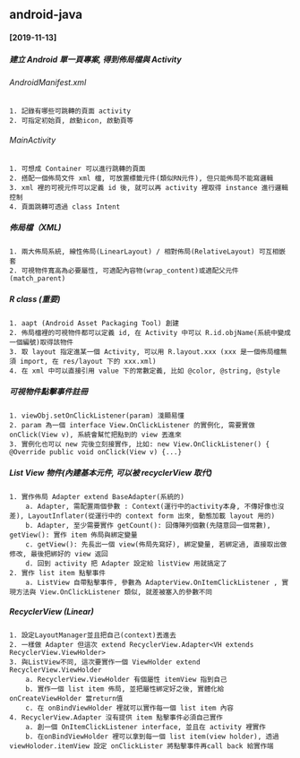 ## android-java

#### [2019-11-13]

##### 建立 Android 單一頁專案, 得到佈局檔與 Activity

###### 	AndroidManifest.xml
 	1. 記錄有哪些可跳轉的頁面 activity
	2. 可指定初始頁, 啟動icon, 啟動頁等

###### 	MainActivity
	1. 可想成 Container 可以進行跳轉的頁面
	2. 搭配一個佈局文件 xml 檔, 可放置標籤元件(類似RN元件), 但只能佈局不能寫邏輯
	3. xml 裡的可視元件可以定義 id 後, 就可以再 activity 裡取得 instance 進行邏輯控制
	4. 頁面跳轉可透過 class Intent

##### 佈局檔（XML)
	1. 兩大佈局系統, 線性佈局(LinearLayout) / 相對佈局(RelativeLayout) 可互相嵌套
	2. 可視物件寬高為必要屬性, 可適配內容物(wrap_content)或適配父元件(match_parent)

##### R class (重要)
	1. aapt (Android Asset Packaging Tool) 創建 
	2. 佈局檔裡的可視物件都可以定義 id, 在 Activity 中可以 R.id.objName(系統中變成一個編號)取得該物件
	3. 取 layout 指定進某一個 Activity, 可以用 R.layout.xxx (xxx 是一個佈局檔無須 import, 在 res/layout 下的 xxx.xml)
	4. 在 xml 中可以直接引用 value 下的常數定義, 比如 @color, @string, @style

##### 可視物件點擊事件註冊
	1. viewObj.setOnClickListener(param) 淺顯易懂 
	2. param 為一個 interface View.OnClickListener 的實例化, 需要實做 onClick(View v), 系統會幫忙把點到的 view 丟進來 
	3. 實例化也可以 new 完後立刻接實作, 比如: new View.OnClickListener() { @Override public void onClick(View v) {...}

##### List View 物件(內建基本元件, 可以被 recyclerView 取代)
	1. 實作佈局 Adapter extend BaseAdapter(系統的)
		a. Adapter, 需配置兩個參數 : Context(運行中的activity本身, 不傳好像也沒差), LayoutInflater(從運行中的 context form 出來, 動態加載 layout 用的)
		b. Adapter, 至少需要實作 getCount(): 回傳陣列個數(先隨意回一個常數), getView(): 實作 item 佈局與綁定變量 
		c. getView(): 先長出一個 view(佈局先寫好), 綁定變量, 若綁定過, 直接取出做修改, 最後把綁好的 view 返回
		d. 回到 activity 把 Adapter 設定給 listView 用就搞定了 
	2. 實作 list item 點擊事件 
		a. ListView 自帶點擊事件, 參數為 AdapterView.OnItemClickListener , 實現方法與 View.OnClickListener 類似, 就差被塞入的參數不同

##### RecyclerView (Linear)
	1. 設定LayoutManager並且把自己(context)丟進去
	2. 一樣做 Adapter 但這次 extend RecyclerView.Adapter<VH extends RecyclerView.ViewHolder>
	3. 與ListView不同, 這次要實作一個 ViewHolder extend RecyclerView.ViewHolder
		a. RecyclerView.ViewHolder 有個屬性 itemView 指到自己
		b. 實作一個 list item 佈局, 並把屬性綁定好之後, 實體化給 onCreateViewHolder 當return值
		c. 在 onBindViewHolder 裡就可以實作每一個 list item 內容
	4. RecyclerView.Adapter 沒有提供 item 點擊事件必須自己實作
		a. 創一個 OnItemClickListener interface, 並且在 activity 裡實作
		b. 在onBindViewHolder 裡可以拿到每一個 list item(view holder), 透過 viewHoloder.itemView 設定 onClickLister 將點擊事件再call back 給實作端


	


